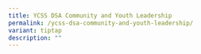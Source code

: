 ```yaml
---
title: YCSS DSA Community and Youth Leadership
permalink: /ycss-dsa-community-and-youth-leadership/
variant: tiptap
description: ""
---
```

